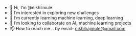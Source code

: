 - 👋 Hi, I’m @nikhilmule
- 👀 I’m interested in exploring new challenges
- 🌱 I’m currently learning machine learning, deep learning
- 💞️ I’m looking to collaborate on AI, machine learning projects
- 📫 How to reach me .. by email- nikhilrajmule@gmail.com

<!---
nikhilmule/nikhilmule is a ✨ special ✨ repository because its `README.md` (this file) appears on your GitHub profile.
You can click the Preview link to take a look at your changes.
--->
